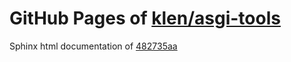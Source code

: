 GitHub Pages of [klen/asgi-tools](https://github.com/klen/asgi-tools.git)
===
Sphinx html documentation of [482735aa](https://github.com/klen/asgi-tools/tree/482735aa7e13b875e9a024947e12cb826ee652c4)
